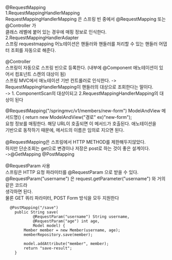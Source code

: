 @RequestMapping <br>
  1.RequestMappingHandlerMapping <br>
    RequestMappingHandlerMapping 은 스프링 빈 중에서 @RequestMapping 또는 @Controller 가 <br>
    클래스 레벨에 붙어 있는 경우에 매핑 정보로 인식한다. <br>
  2.RequestMappingHandlerAdapter  <br>
    스프링 requestmapping 어노테이션은 핸들러와 핸들러를 처리할 수 있는 핸들러 어댑터 조회를 자동으로 해준다.  <br>
 <br>
@Controller   <br>
  스프링이 자동으로 스프링 빈으로 등록한다. (내부에 @Component 애노테이션이 있어서 컴포넌트 스캔의 대상이 됨) <br>
  스프링 MVC에서 애노테이션 기반 컨트롤러로 인식한다. -> RequestMappingHandlerMapping이 핸들러의 대상으로 조회한다는 말이다. <br>
  -> 1. ComponentScan의 대상이되고 2.RequestMappingHandlerMapping의 대상이 된다 <br>

@RequestMapping("/springmvc/v1/members/new-form") ModelAndView 메서드명() { return new ModelAndView("경로" ex)"new-form"); <br>
  요청 정보를 매핑한다. 해당 URL이 호출되면 이 메서드가 호출된다. 애노테이션을 <br>
  기반으로 동작하기 때문에, 메서드의 이름은 임의로 지으면 된다. <br>
 <br>
@RequestMapping은 스프링에서 HTTP METHOD를 제한해두지않았다.  <br>
하지만 단순조회는 get으로 변경이나 저장은 post로 하는 것이 좋은 설계이다. <br>
->@GetMapping @PostMapping <br>
 <br>
@RequestParam 사용 <br>
스프링은 HTTP 요청 파라미터를 @RequestParam 으로 받을 수 있다. <br>
@RequestParam("username") 은 request.getParameter("username") 와 거의 같은 코드라 <br>
생각하면 된다. <br>
물론 GET 쿼리 파라미터, POST Form 방식을 모두 지원한다 <br>
```
  @PostMapping("/save")
    public String save(
            @RequestParam("username") String username,
            @RequestParam("age") int age,
            Model model) {
        Member member = new Member(username, age);
        memberRepository.save(member);

        model.addAttribute("member", member);
        return "save-result";
    }
```
